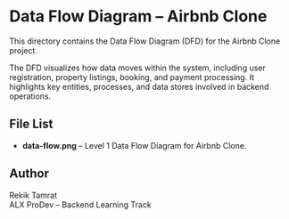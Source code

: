 # Data Flow Diagram – Airbnb Clone

This directory contains the Data Flow Diagram (DFD) for the Airbnb Clone project.

The DFD visualizes how data moves within the system, including user registration, property listings, booking, and payment processing. It highlights key entities, processes, and data stores involved in backend operations.

## File List
- **data-flow.png** – Level 1 Data Flow Diagram for Airbnb Clone.

## Author
Rekik Tamrat  
ALX ProDev – Backend Learning Track
